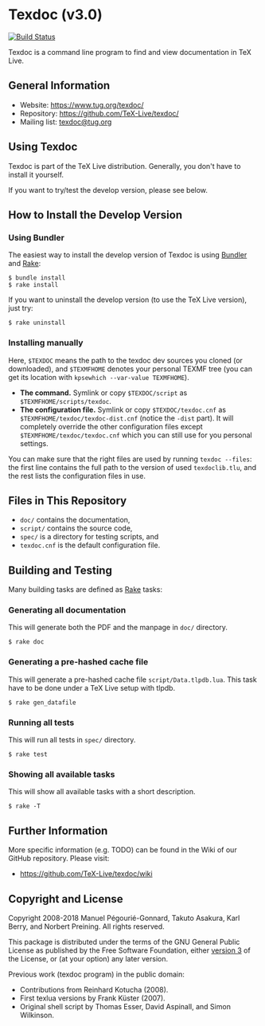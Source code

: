 # Texdoc (v3.0)

[![Build Status](https://travis-ci.org/TeX-Live/texdoc.svg?branch=master)](https://travis-ci.org/TeX-Live/texdoc)

Texdoc is a command line program to find and view documentation in TeX Live.

## General Information

* Website: <https://www.tug.org/texdoc/>
* Repository: <https://github.com/TeX-Live/texdoc/>
* Mailing list: <texdoc@tug.org>

## Using Texdoc

Texdoc is part of the TeX Live distribution. Generally, you don't have to install it yourself.

If you want to try/test the develop version, please see below.

## How to Install the Develop Version

### Using Bundler

The easiest way to install the develop version of Texdoc is using [Bundler](https://bundler.io/) and [Rake](https://github.com/ruby/rake):

```
$ bundle install
$ rake install
```

If you want to uninstall the develop version (to use the TeX Live version), just try:

```
$ rake uninstall
```

### Installing manually

Here, `$TEXDOC` means the path to the texdoc dev sources you cloned (or downloaded), and `$TEXMFHOME` denotes your personal TEXMF tree (you can get its location with `kpsewhich --var-value TEXMFHOME`).

* **The command.** Symlink or copy `$TEXDOC/script` as `$TEXMFHOME/scripts/texdoc`.
* **The configuration file.** Symlink or copy `$TEXDOC/texdoc.cnf` as `$TEXMFHOME/texdoc/texdoc-dist.cnf` (notice the `-dist` part). It will completely override the other configuration files except `$TEXMFHOME/texdoc/texdoc.cnf` which you can still use for you personal settings.

You can make sure that the right files are used by running `texdoc --files`: the first line contains the full path to the version of used `texdoclib.tlu`, and the rest lists the configuration files in use.

## Files in This Repository

- `doc/` contains the documentation,
- `script/` contains the source code,
- `spec/` is a directory for testing scripts, and
- `texdoc.cnf` is the default configuration file.

## Building and Testing

Many building tasks are defined as [Rake](https://github.com/ruby/rake) tasks:

### Generating all documentation

This will generate both the PDF and the manpage in `doc/` directory.

```
$ rake doc
```

### Generating a pre-hashed cache file

This will generate a pre-hashed cache file `script/Data.tlpdb.lua`. This task have to be done under a TeX Live setup with tlpdb.

```
$ rake gen_datafile
```

### Running all tests

This will run all tests in `spec/` directory.

```
$ rake test
```

### Showing all available tasks

This will show all available tasks with a short description.

```
$ rake -T
```

## Further Information

More specific information (e.g. TODO) can be found in the Wiki of our GitHub repository. Please visit:

* <https://github.com/TeX-Live/texdoc/wiki>

## Copyright and License

Copyright 2008-2018 Manuel Pégourié-Gonnard, Takuto Asakura, Karl Berry, and Norbert Preining. All rights reserved.

This package is distributed under the terms of the GNU General Public License as published by the Free Software Foundation, either [version 3](./COPYING) of the License, or (at your option) any later version.

Previous work (texdoc program) in the public domain:

* Contributions from Reinhard Kotucha (2008).
* First texlua versions by Frank Küster (2007).
* Original shell script by Thomas Esser, David Aspinall, and Simon Wilkinson.
